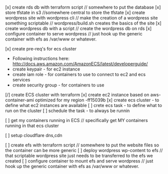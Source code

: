 [x] create rds db with terraform script
    // somewhere to put the database
[x] store tfstate in s3
    //somewhere central to store the tfstate
[x] create wordpress site with wordpress cli
    // make the creation of a wordpress site something scriptable
    // wordpress/build.sh creates the basics of the site
[x] create wordpress db with a script
    // create the wordpress db on rds 
[x] configure container to serve wordpress
    // just hook up the generic container with efs as /var/www or whatever.

[x] create pre-req's for ecs cluster
  - Following instructions here: http://docs.aws.amazon.com/AmazonECS/latest/developerguide/
  - create keypair - for ec2 instance 
  - create iam role - for containers to use to connect to ec2 and ecs services
  - create security group - for containers to use 
 

[/] create ECS cluster with terraform
  [x] create ec2 instance based on aws-container-ami optimized for my region
    -ff15039b
  [x] create ecs cluster - to define what ec2 instances are available
  [ ] crete ecs task - to define what to run on the cluster
  [ ] schedule the task - to always be runnin 

[ ] get my containers running in ECS
    // specifically get MY containers running in that ecs cluster

[ ] setup cloudflare dns,cdn

[ ] create efs with terraform script
    // somewhere to put the website files so the container can be more generic
[ ] deploy wordpress wp-content to efs
    // that scriptable wordpress site just needs to be transferred to the efs we created
[ ] configure container to mount efs and serve wordpress
    // just hook up the generic container with efs as /var/www or whatever.
